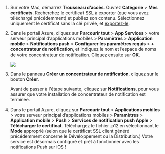 

1.  Sur votre Mac, démarrez **Trousseau d’accès**. Ouvrez **Catégorie** > **Mes certificats**. Recherchez le certificat SSL à exporter (que vous avez téléchargé précédemment) et publiez son contenu. Sélectionnez uniquement le certificat sans la clé privée, et [exportez-le](https://support.apple.com/kb/PH20122?locale=en_US).

2. Dans le portail Azure, cliquez sur **Parcourir tout** > **App Services** > votre serveur principal d’applications mobiles > **Paramètres** > **Application mobile** > **Notifications push** > **Configurer les paramètres requis** > **+ concentrateur de notification**, et indiquez le nom et l’espace de noms de votre concentrateur de notification. Cliquez ensuite sur **OK**.

  	![][1]

3. Dans le panneau **Créer un concentrateur de notification**, cliquez sur le bouton **Créer**.
     
    Avant de passer à l'étape suivante, cliquez sur **Notifications**, pour vous assurer que votre installation de concentrateur de notification est terminée.

4. Dans le portail Azure, cliquez sur **Parcourir tout** > **Applications mobiles** > votre serveur principal d’applications mobiles > **Paramètres** > **Application mobile** > **Push** > **Services de notification push Apple** > **Télécharger le certificat**. Téléchargez le fichier .p12 en sélectionnant le **Mode** approprié (selon que le certificat SSL client généré précédemment concerne le Développement ou la Distribution.) Votre service est désormais configuré et prêt à fonctionner avec les notifications Push sur iOS !

[1]: ./media/app-service-mobile-apns-configure-push/mobile-push-notification-hub.png

<!---HONumber=AcomDC_1203_2015-->